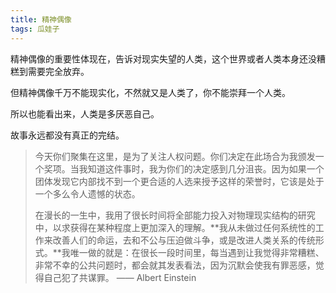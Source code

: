 ```yaml
---
title: 精神偶像
tags: 瓜娃子
---
```


精神偶像的重要性体现在，告诉对现实失望的人类，这个世界或者人类本身还没糟糕到需要完全放弃。

但精神偶像千万不能现实化，不然就又是人类了，你不能崇拜一个人类。

所以也能看出来，人类是多厌恶自己。

故事永远都没有真正的完结。

> 今天你们聚集在这里，是为了关注人权问题。你们决定在此场合为我颁发一个奖项。当我知道这件事时，我为你们的决定感到几分沮丧。因为如果一个团体发现它内部找不到一个更合适的人选来授予这样的荣誉时，它该是处于一个多么令人遗憾的状态。
>
> 在漫长的一生中，我用了很长时间将全部能力投入对物理现实结构的研究中，以求获得在某种程度上更加深入的理解。**我从未做过任何系统性的工作来改善人们的命运，去和不公与压迫做斗争，或是改进人类关系的传统形式。**我唯一做的就是：在很长一段时间里，每当遇到让我觉得非常糟糕、非常不幸的公共问题时，都会就其发表看法，因为沉默会使我有罪恶感，觉得自己犯了共谋罪。 —— Albert Einstein